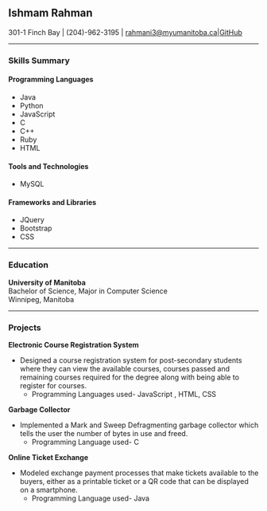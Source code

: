 ## Ishmam Rahman
301-1 Finch Bay | (204)-962-3195 | rahmani3@myumanitoba.ca|[GitHub](https://github.com/rahmani3)

---
### **Skills Summary**  

#### **Programming Languages**
* Java
* Python
* JavaScript
* C
* C++
* Ruby
* HTML

#### **Tools and Technologies**
* MySQL

#### **Frameworks and Libraries**
* JQuery
* Bootstrap
* CSS  

---
### **Education**


**University of Manitoba**  
Bachelor of Science, Major in Computer Science  
Winnipeg, Manitoba

---
### **Projects**
**Electronic Course Registration System**  
* Designed a course registration system for post-secondary students where they can view the available courses, courses passed and remaining courses required for the degree along with being able to register for courses.  
    * Programming Languages used- JavaScript , HTML, CSS

**Garbage Collector**  
* Implemented a Mark and Sweep Defragmenting garbage collector which tells the user the number of bytes in use and freed.  
    * Programming Language used- C

**Online Ticket Exchange**  
* Modeled exchange payment processes that make tickets available to the buyers, either as a printable ticket or a QR code that can be displayed on a smartphone.  
    * Programming Language used- Java
